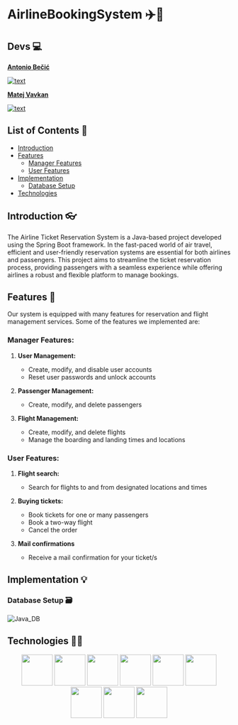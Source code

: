 # AirlineBookingSystem ✈️🎫


## Devs 💻

**[Antonio Bečić](https://github.com/AntonioB27)**

[![text](https://img.shields.io/badge/LinkedIn-0077B5?style=for-the-badge&logo=linkedin&logoColor=white)](https://www.linkedin.com/in/antonio-be%C4%8Di%C4%87-9a006624b/)

**[Matej Vavkan](https://github.com/v-matej)**

[![text](https://img.shields.io/badge/LinkedIn-0077B5?style=for-the-badge&logo=linkedin&logoColor=white)](https://www.linkedin.com/in/matej-vaukan-88803049/)


## List of Contents 📖
* [Introduction](#introduction)
* [Features](#features)
  * [Manager Features](#manager-features)
  * [User Features](#user-features)
* [Implementation](#implementation)
  * [Database Setup](#database-setup)
* [Technologies](#technologies)

## Introduction 👓
The Airline Ticket Reservation System is a Java-based project developed using the Spring Boot framework. In the fast-paced world of air travel, efficient and user-friendly reservation systems are essential for both airlines and passengers. This project aims to streamline the ticket reservation process, providing passengers with a seamless experience while offering airlines a robust and flexible platform to manage bookings.

## Features 📝
Our system is equipped with many features for reservation and flight management services. Some of the features we implemented are:

### Manager Features:
1. **User Management:**
   - Create, modify, and disable user accounts
   - Reset user passwords and unlock accounts
     
2. **Passenger Management:**
   - Create, modify, and delete passengers
   
3. **Flight Management:**
   - Create, modify, and delete flights
   - Manage the boarding and landing times and locations
  
### User Features:
1. **Flight search:**
   - Search for flights to and from designated locations and times

2. **Buying tickets:**
   - Book tickets for one or many passengers
   - Book a two-way flight 
   - Cancel the order
  
3. **Mail confirmations**
   - Receive a mail confirmation for your ticket/s 
  
## Implementation 💡

### Database Setup 🗃️

![Java_DB](https://github.com/OSS-Java-Seminar-2023/AirlineBookingSystem/assets/136986297/30fca61e-c724-474e-afe1-46a3fff912c9)


 ## Technologies 👨‍💻
  <p align="center">
  <img src="https://cdn.jsdelivr.net/gh/devicons/devicon/icons/java/java-original-wordmark.svg" height="70"/>
  <img src="https://cdn.jsdelivr.net/gh/devicons/devicon/icons/spring/spring-original-wordmark.svg" height="70"/>  
  <img src="https://cdn.jsdelivr.net/gh/devicons/devicon/icons/intellij/intellij-original-wordmark.svg" height="70"/> 
  <img src="https://cdn.jsdelivr.net/gh/devicons/devicon/icons/html5/html5-original-wordmark.svg" height="70"/>
  <img src="https://cdn.jsdelivr.net/gh/devicons/devicon/icons/css3/css3-original-wordmark.svg" height="70"/>
  <img src="https://cdn.jsdelivr.net/gh/devicons/devicon/icons/bootstrap/bootstrap-original-wordmark.svg" height="70" />
  <img src="https://cdn.jsdelivr.net/gh/devicons/devicon/icons/javascript/javascript-original.svg" height="70" />
  <img src="https://cdn.jsdelivr.net/gh/devicons/devicon/icons/mysql/mysql-original-wordmark.svg" height="70"/>
  <img src="https://cdn.jsdelivr.net/gh/devicons/devicon/icons/docker/docker-original-wordmark.svg" height="70"/>
  </p>
